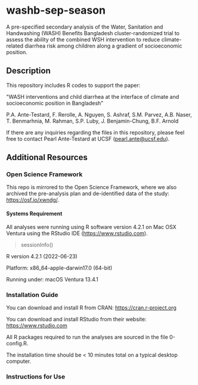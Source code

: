 # washb-sep-season

A pre-specified secondary analysis of the Water, Sanitation and Handwashing (WASH) Benefits Bangladesh cluster-randomized trial to assess the ability of the combined WSH intervention to reduce climate-related diarrhea risk among children along a gradient of socioeconomic position.

## Description

This repository includes R codes to support the paper: 

"WASH interventions and child diarrhea at the interface of climate and socioeconomic position in Bangladesh"

P.A. Ante-Testard, F. Rerolle, A. Nguyen, S. Ashraf, S.M. Parvez, A.B. Naser, T. Benmarhnia, M. Rahman, S.P. Luby, J. Benjamin-Chung, B.F. Arnold

If there are any inquiries regarding the files in this repository, please feel free to contact Pearl Ante-Testard at UCSF (pearl.ante@ucsf.edu).

## Additional Resources

### Open Science Framework

This repo is mirrored to the Open Science Framework, where we also archived the pre-analysis plan and de-identified data of the study:  https://osf.io/xwndg/.

#### Systems Requirement

All analyses were running using R software version 4.2.1 on Mac OSX Ventura using the RStudio IDE (https://www.rstudio.com). 

>sessionInfo()

R version 4.2.1 (2022-06-23)

Platform: x86_64-apple-darwin17.0 (64-bit)

Running under: macOS Ventura 13.4.1

### Installation Guide

You can download and install R from CRAN: https://cran.r-project.org

You can download and install RStudio from their website: https://www.rstudio.com

All R packages required to run the analyses are sourced in the file 0-config.R.

The installation time should be < 10 minutes total on a typical desktop computer.

### Instructions for Use



